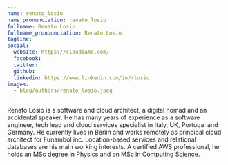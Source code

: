 ```yaml
---
name: renato_losio
name_pronunciation: renato_losio
fullname: Renato Losio
fullname_pronounciation: Renato Losio
tagline: 
social:
  website: https://cloudiamo.com/
  facebook:
  twitter:
  github: 
  linkedin: https://www.linkedin.com/in/rlosio
images:
  - blog/authors/renato_losio.jpeg
---
```


Renato Losio is a software and cloud architect, a digital nomad and an accidental speaker. He has many years of experience as a software engineer, tech lead and cloud services specialist in Italy, UK, Portugal and Germany. He currently lives in Berlin and works remotely as principal cloud architect for Funambol inc. Location-based services and relational databases are his main working interests. A certified AWS professional, he holds an MSc degree in Physics and an MSc in Computing Science.